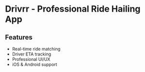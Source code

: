 # Drivrr - Professional Ride Hailing App

## Features
- Real-time ride matching
- Driver ETA tracking
- Professional UI/UX
- iOS & Android support
